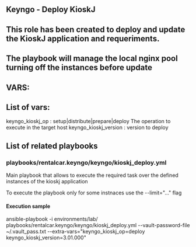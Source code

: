 ## Keyngo - Deploy KioskJ
## This role has been created to deploy and update the KioskJ application and requeriments.
## The playbook will manage the local nginx pool turning off the instances before update 

## VARS:

## List of vars:

keyngo_kioskj_op	: setup|distribute|prepare|deploy The operation to execute in the target host
keyngo_kioskj_version	: version to deploy

## List of related playbooks

### playbooks/rentalcar.keyngo/keyngo/kioskj_deploy.yml

Main playbook that allows to execute the required task over the defined instances of the kioskj application

To execute the playbook only for some instnaces use the --limit="..." flag

#### Execution sample

ansible-playbook -i environments/lab/ playbooks/rentalcar.keyngo/keyngo/kioskj_deploy.yml --vault-password-file ~/.vault_pass.txt --extra-vars="keyngo_kioskj_op=deploy keyngo_kioskj_version=3.01.000"
